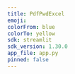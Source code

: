 ```yaml
---
title: PdfPwdExcel
emoji: 
colorFrom: blue
colorTo: yellow
sdk: streamlit
sdk_version: 1.30.0
app_file: app.py
pinned: false
---
```

